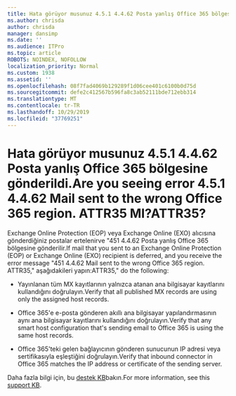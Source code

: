 ```yaml
---
title: Hata görüyor musunuz 4.5.1 4.4.62 Posta yanlış Office 365 bölgesine gönderildi. ATTR35 MI?
ms.author: chrisda
author: chrisda
manager: dansimp
ms.date: ''
ms.audience: ITPro
ms.topic: article
ROBOTS: NOINDEX, NOFOLLOW
localization_priority: Normal
ms.custom: 1938
ms.assetid: ''
ms.openlocfilehash: 08f7fad4069b129289f1d06cee401c6100b0d75d
ms.sourcegitcommit: defe2c412567b596fa8c3ab52111bde712ebb314
ms.translationtype: MT
ms.contentlocale: tr-TR
ms.lasthandoff: 10/29/2019
ms.locfileid: "37769251"
---
```

# <a name="are-you-seeing-error-451-4462-mail-sent-to-the-wrong-office-365-region-attr35"></a><span data-ttu-id="f9d08-103">Hata görüyor musunuz 4.5.1 4.4.62 Posta yanlış Office 365 bölgesine gönderildi.</span><span class="sxs-lookup"><span data-stu-id="f9d08-103">Are you seeing error 4.5.1 4.4.62 Mail sent to the wrong Office 365 region.</span></span> <span data-ttu-id="f9d08-104">ATTR35 MI?</span><span class="sxs-lookup"><span data-stu-id="f9d08-104">ATTR35?</span></span>

<span data-ttu-id="f9d08-105">Exchange Online Protection (EOP) veya Exchange Online (EXO) alıcısına gönderdiğiniz postalar ertelenirve "451 4.4.62 Posta yanlış Office 365 bölgesine gönderilir.</span><span class="sxs-lookup"><span data-stu-id="f9d08-105">If mail that you sent to an Exchange Online Protection (EOP) or Exchange Online (EXO) recipient is deferred, and you receive the error message "451 4.4.62 Mail sent to the wrong Office 365 region.</span></span> <span data-ttu-id="f9d08-106">ATTR35," aşağıdakileri yapın:</span><span class="sxs-lookup"><span data-stu-id="f9d08-106">ATTR35," do the following:</span></span>

- <span data-ttu-id="f9d08-107">Yayınlanan tüm MX kayıtlarının yalnızca atanan ana bilgisayar kayıtlarını kullandığını doğrulayın.</span><span class="sxs-lookup"><span data-stu-id="f9d08-107">Verify that all published MX records are using only the assigned host records.</span></span>

- <span data-ttu-id="f9d08-108">Office 365'e e-posta gönderen akıllı ana bilgisayar yapılandırmasının aynı ana bilgisayar kayıtlarını kullandığını doğrulayın.</span><span class="sxs-lookup"><span data-stu-id="f9d08-108">Verify that any smart host configuration that's sending email to Office 365 is using the same host records.</span></span>

- <span data-ttu-id="f9d08-109">Office 365'teki gelen bağlayıcının gönderen sunucunun IP adresi veya sertifikasıyla eşleştiğini doğrulayın.</span><span class="sxs-lookup"><span data-stu-id="f9d08-109">Verify that inbound connector in Office 365 matches the IP address or certificate of the sending server.</span></span>

<span data-ttu-id="f9d08-110">Daha fazla bilgi için, bu [destek KB](https://support.microsoft.com/help/4057301/attr35-response-code-when-mail-is-sent-to-eop-exo)bakın.</span><span class="sxs-lookup"><span data-stu-id="f9d08-110">For more information, see this [support KB](https://support.microsoft.com/help/4057301/attr35-response-code-when-mail-is-sent-to-eop-exo).</span></span>
